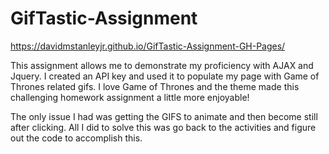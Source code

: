 # GifTastic-Assignment

https://davidmstanleyjr.github.io/GifTastic-Assignment-GH-Pages/

This assignment allows me to demonstrate my proficiency with AJAX and Jquery. I created an API key and used it to populate my page with Game of Thrones related gifs. I love Game of Thrones and the theme made this challenging homework assignment a little more enjoyable!

The only issue I had was getting the GIFS to animate and then become still after clicking. All I did to solve this was go back to the activities and figure out the code to accomplish this.